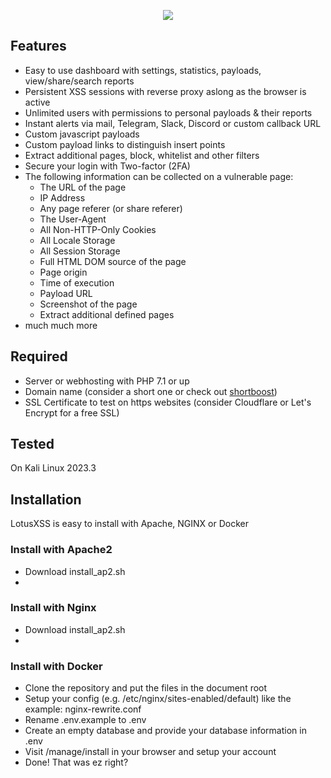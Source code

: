 <p align="center">
  <img src="https://i.ibb.co/GsC7ddZ/077f441c-b58d-4b9c-9d13-72281930d24e.jpg"><br>
</p>

## Features
* Easy to use dashboard with settings, statistics, payloads, view/share/search reports
* Persistent XSS sessions with reverse proxy aslong as the browser is active
* Unlimited users with permissions to personal payloads & their reports
* Instant alerts via mail, Telegram, Slack, Discord or custom callback URL
* Custom javascript payloads
* Custom payload links to distinguish insert points
* Extract additional pages, block, whitelist and other filters
* Secure your login with Two-factor (2FA)
* The following information can be collected on a vulnerable page:
    * The URL of the page
    * IP Address
    * Any page referer (or share referer)
    * The User-Agent
    * All Non-HTTP-Only Cookies
    * All Locale Storage
    * All Session Storage
    * Full HTML DOM source of the page
    * Page origin
    * Time of execution
    * Payload URL
    * Screenshot of the page
    * Extract additional defined pages
* much much more

## Required
* Server or webhosting with PHP 7.1 or up
* Domain name (consider a short one or check out [shortboost](https://github.com/ssl/shortboost))
* SSL Certificate to test on https websites (consider Cloudflare or Let's Encrypt for a free SSL)

## Tested
On Kali Linux 2023.3

## Installation
LotusXSS is easy to install with Apache, NGINX or Docker

### Install with Apache2
- Download install_ap2.sh
- 

### Install with Nginx
- Download install_ap2.sh
- 

### Install with Docker

- Clone the repository and put the files in the document root
- Setup your config (e.g. /etc/nginx/sites-enabled/default) like the example: nginx-rewrite.conf
- Rename .env.example to .env
- Create an empty database and provide your database information in .env
- Visit /manage/install in your browser and setup your account
- Done! That was ez right?
